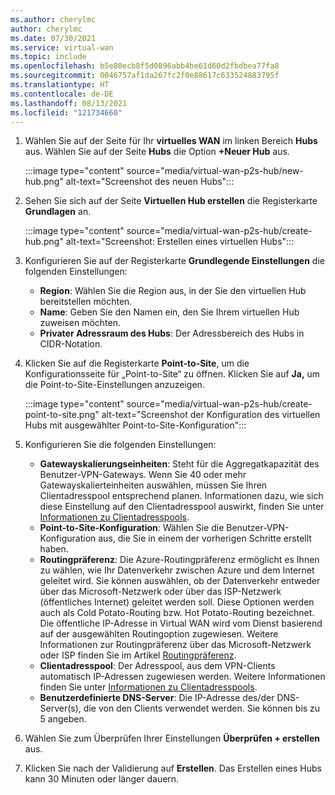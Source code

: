 ```yaml
---
ms.author: cherylmc
author: cherylmc
ms.date: 07/30/2021
ms.service: virtual-wan
ms.topic: include
ms.openlocfilehash: b5e80ecb8f5d0896abb4be61d60d2fbdbea77fa8
ms.sourcegitcommit: 0046757af1da267fc2f0e88617c633524883795f
ms.translationtype: HT
ms.contentlocale: de-DE
ms.lasthandoff: 08/13/2021
ms.locfileid: "121734660"
---
```

1. Wählen Sie auf der Seite für Ihr **virtuelles WAN** im linken Bereich **Hubs** aus. Wählen Sie auf der Seite **Hubs** die Option **+Neuer Hub** aus.

   :::image type="content" source="media/virtual-wan-p2s-hub/new-hub.png" alt-text="Screenshot des neuen Hubs":::

1. Sehen Sie sich auf der Seite **Virtuellen Hub erstellen** die Registerkarte **Grundlagen** an.

   :::image type="content" source="media/virtual-wan-p2s-hub/create-hub.png" alt-text="Screenshot: Erstellen eines virtuellen Hubs":::

1. Konfigurieren Sie auf der Registerkarte **Grundlegende Einstellungen** die folgenden Einstellungen:

   * **Region**: Wählen Sie die Region aus, in der Sie den virtuellen Hub bereitstellen möchten.
   * **Name**: Geben Sie den Namen ein, den Sie Ihrem virtuellen Hub zuweisen möchten.
   * **Privater Adressraum des Hubs**: Der Adressbereich des Hubs in CIDR-Notation.

1. Klicken Sie auf die Registerkarte **Point-to-Site**, um die Konfigurationsseite für „Point-to-Site“ zu öffnen. Klicken Sie auf **Ja,** um die Point-to-Site-Einstellungen anzuzeigen.

   :::image type="content" source="media/virtual-wan-p2s-hub/create-point-to-site.png" alt-text="Screenshot der Konfiguration des virtuellen Hubs mit ausgewählter Point-to-Site-Konfiguration":::

1. Konfigurieren Sie die folgenden Einstellungen:

   * **Gatewayskalierungseinheiten**: Steht für die Aggregatkapazität des Benutzer-VPN-Gateways. Wenn Sie 40 oder mehr Gatewayskalierteinheiten auswählen, müssen Sie Ihren Clientadresspool entsprechend planen. Informationen dazu, wie sich diese Einstellung auf den Clientadresspool auswirkt, finden Sie unter [Informationen zu Clientadresspools](../articles/virtual-wan/about-client-address-pools.md).
   * **Point-to-Site-Konfiguration**: Wählen Sie die Benutzer-VPN-Konfiguration aus, die Sie in einem der vorherigen Schritte erstellt haben.
   * **Routingpräferenz**: Die Azure-Routingpräferenz ermöglicht es Ihnen zu wählen, wie Ihr Datenverkehr zwischen Azure und dem Internet geleitet wird. Sie können auswählen, ob der Datenverkehr entweder über das Microsoft-Netzwerk oder über das ISP-Netzwerk (öffentliches Internet) geleitet werden soll. Diese Optionen werden auch als Cold Potato-Routing bzw. Hot Potato-Routing bezeichnet. Die öffentliche IP-Adresse in Virtual WAN wird vom Dienst basierend auf der ausgewählten Routingoption zugewiesen. Weitere Informationen zur Routingpräferenz über das Microsoft-Netzwerk oder ISP finden Sie im Artikel [Routingpräferenz](../articles/virtual-network/routing-preference-overview.md).
   * **Clientadresspool**: Der Adresspool, aus dem VPN-Clients automatisch IP-Adressen zugewiesen werden. Weitere Informationen finden Sie unter [Informationen zu Clientadresspools](../articles/virtual-wan/about-client-address-pools.md).
   * **Benutzerdefinierte DNS-Server**: Die IP-Adresse des/der DNS-Server(s), die von den Clients verwendet werden. Sie können bis zu 5 angeben.

1. Wählen Sie zum Überprüfen Ihrer Einstellungen **Überprüfen + erstellen** aus.

1. Klicken Sie nach der Validierung auf **Erstellen**. Das Erstellen eines Hubs kann 30 Minuten oder länger dauern.